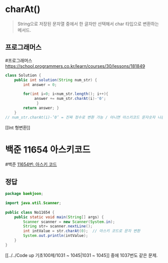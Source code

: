 # charAt()
> String으로 저장된 문자열 중에서 한 글자만 선택해서 char 타입으로 변환하는 메서드.

## 프로그래머스
#프로그래머스 
https://school.programmers.co.kr/learn/courses/30/lessons/181849

```java
class Solution {
	public int solution(String num_str) {
		int answer = 0;
		
		for(int i=0; i<num_str.length(); i++){
			 answer += num_str.charAt(i)-'0';
			  }
		return answer; }
	}
// num_str.charAt(i)-’0’ = 진짜 정수로 변환 가능 / 아니면 아스키코드 문자숫자 나옴;
```
[[Int 형변환]]

# 백준 11654 아스키코드
#백준 
[11654번: 아스키 코드](https://www.acmicpc.net/problem/11654)

## 정답
```java
package baekjoon;  
  
import java.util.Scanner;  
  
public class No11654 {  
    public static void main(String[] args) {  
        Scanner scanner = new Scanner(System.in);  
        String str= scanner.nextLine();  
        int intValue = str.charAt(0);  // 아스키 코드로 문자 변환
        System.out.println(intValue);  
    }  
}
```

[[../../Code up 기초100제/1031 ~ 1045|1031 ~ 1045]] 중에 1037번도 같은 문제.